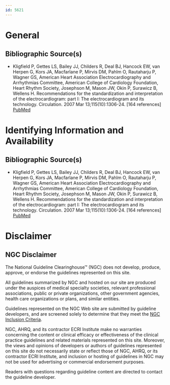```yaml
---
id: 5621
---
```


# General

## Bibliographic Source(s)

- Kligfield P, Gettes LS, Bailey JJ, Childers R, Deal BJ, Hancock EW, van Herpen G, Kors JA, Macfarlane P, Mirvis DM, Pahlm O, Rautaharju P, Wagner GS, American Heart Association Electrocardiography and Arrhythmias Committee, American College of Cardiology Foundation, Heart Rhythm Society, Josephson M, Mason JW, Okin P, Surawicz B, Wellens H. Recommendations for the standardization and interpretation of the electrocardiogram: part I: The electrocardiogram and its technology. Circulation. 2007 Mar 13;115(10):1306-24. [164 references] [ PubMed ](http://www.ncbi.nlm.nih.gov/entrez/query.fcgi?cmd=Retrieve&db=pubmed&dopt=Abstract&list_uids=17322457)

# Identifying Information and Availability

## Bibliographic Source(s)

- Kligfield P, Gettes LS, Bailey JJ, Childers R, Deal BJ, Hancock EW, van Herpen G, Kors JA, Macfarlane P, Mirvis DM, Pahlm O, Rautaharju P, Wagner GS, American Heart Association Electrocardiography and Arrhythmias Committee, American College of Cardiology Foundation, Heart Rhythm Society, Josephson M, Mason JW, Okin P, Surawicz B, Wellens H. Recommendations for the standardization and interpretation of the electrocardiogram: part I: The electrocardiogram and its technology. Circulation. 2007 Mar 13;115(10):1306-24. [164 references] [ PubMed ](http://www.ncbi.nlm.nih.gov/entrez/query.fcgi?cmd=Retrieve&db=pubmed&dopt=Abstract&list_uids=17322457)

# Disclaimer

## NGC Disclaimer

The National Guideline Clearinghouse™ (NGC) does not develop, produce, approve, or endorse the guidelines represented on this site.

All guidelines summarized by NGC and hosted on our site are produced under the auspices of medical specialty societies, relevant professional associations, public or private organizations, other government agencies, health care organizations or plans, and similar entities.

Guidelines represented on the NGC Web site are submitted by guideline developers, and are screened solely to determine that they meet the [NGC Inclusion Criteria](/help-and-about/summaries/inclusion-criteria).

NGC, AHRQ, and its contractor ECRI Institute make no warranties concerning the content or clinical efficacy or effectiveness of the clinical practice guidelines and related materials represented on this site. Moreover, the views and opinions of developers or authors of guidelines represented on this site do not necessarily state or reflect those of NGC, AHRQ, or its contractor ECRI Institute, and inclusion or hosting of guidelines in NGC may not be used for advertising or commercial endorsement purposes.

Readers with questions regarding guideline content are directed to contact the guideline developer.

